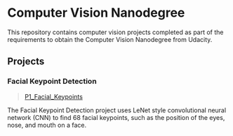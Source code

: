# Computer Vision Nanodegree

This repository contains computer vision projects completed as part of the requirements to obtain the Computer Vision Nanodegree from Udacity.

## Projects

### Facial Keypoint Detection
>[P1_Facial_Keypoints](https://github.com/itoro-michael/udacity-cvnd/tree/master/P1_Facial_Keypoints)

The Facial Keypoint Detection project uses LeNet style convolutional neural network (CNN) to find 68 facial keypoints, such as the position of the eyes, nose, and mouth on a face.